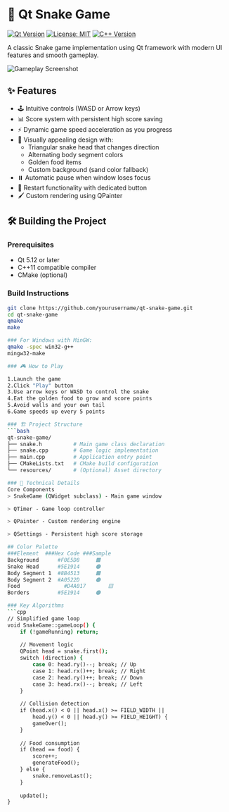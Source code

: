 # 🐍 Qt Snake Game

[![Qt Version](https://img.shields.io/badge/Qt-5.12%2B-brightgreen)](https://www.qt.io/)
[![License: MIT](https://img.shields.io/badge/License-MIT-yellow.svg)](https://opensource.org/licenses/MIT)
[![C++ Version](https://img.shields.io/badge/C%2B%2B-11%2B-blue)](https://isocpp.org/)

A classic Snake game implementation using Qt framework with modern UI features and smooth gameplay.

![Gameplay Screenshot](screenshot.png) <!-- Add your screenshot l![1](https://github.com/user-attachments/assets/0bb74a16-4f90-4bf2-ac43-fe205fda0994)
ater -->

## ✨ Features

- 🕹️ Intuitive controls (WASD or Arrow keys)
- 📊 Score system with persistent high score saving
- ⚡ Dynamic game speed acceleration as you progress
- 🎨 Visually appealing design with:
  - Triangular snake head that changes direction
  - Alternating body segment colors
  - Golden food items
  - Custom background (sand color fallback)
- ⏸️ Automatic pause when window loses focus
- 🔄 Restart functionality with dedicated button
- 🖌️ Custom rendering using QPainter

## 🛠️ Building the Project

### Prerequisites
- Qt 5.12 or later
- C++11 compatible compiler
- CMake (optional)

### Build Instructions
```bash
git clone https://github.com/yourusername/qt-snake-game.git
cd qt-snake-game
qmake
make

### For Windows with MinGW:
qmake -spec win32-g++ 
mingw32-make

### 🎮 How to Play

1.Launch the game
2.Click "Play" button
3.Use arrow keys or WASD to control the snake
4.Eat the golden food to grow and score points
5.Avoid walls and your own tail
6.Game speeds up every 5 points

### 🏗️ Project Structure
```bash
qt-snake-game/
├── snake.h          # Main game class declaration
├── snake.cpp        # Game logic implementation
├── main.cpp         # Application entry point
├── CMakeLists.txt   # CMake build configuration
└── resources/       # (Optional) Asset directory

### 🧠 Technical Details
Core Components
> SnakeGame (QWidget subclass) - Main game window

> QTimer - Game loop controller

> QPainter - Custom rendering engine

> QSettings - Persistent high score storage

## Color Palette
###Element  ###Hex Code ###Sample
Background      #F0E5D8   	🟫
Snake Head	    #5E1914	    🟤
Body Segment 1	#8B4513    	🟫
Body Segment 2	#A0522D	    🟤
Food	          #D4A017	    🟨
Borders       	#5E1914	    🟤

### Key Algorithms
```cpp
// Simplified game loop
void SnakeGame::gameLoop() {
    if (!gameRunning) return;
    
    // Movement logic
    QPoint head = snake.first();
    switch (direction) {
        case 0: head.ry()--; break; // Up
        case 1: head.rx()++; break; // Right
        case 2: head.ry()++; break; // Down
        case 3: head.rx()--; break; // Left
    }
    
    // Collision detection
    if (head.x() < 0 || head.x() >= FIELD_WIDTH || 
        head.y() < 0 || head.y() >= FIELD_HEIGHT) {
        gameOver();
    }
    
    // Food consumption
    if (head == food) {
        score++;
        generateFood();
    } else {
        snake.removeLast();
    }
    
    update();
}


